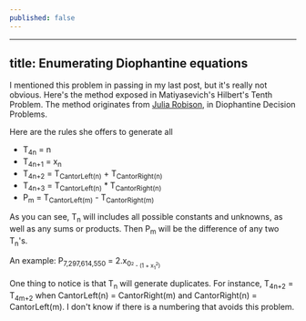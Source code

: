 ```yaml
---
published: false
---
```


---
title: Enumerating Diophantine equations
---

I mentioned this problem in passing in my last post, but it's really not obvious. Here's the method exposed in Matiyasevich's Hilbert's Tenth Problem. The method originates from [Julia Robison](https://en.wikipedia.org/wiki/Julia_Robinson), in Diophantine Decision Problems.

Here are the rules she offers to generate all 
- T<sub>4n</sub> = n
- T<sub>4n+1</sub> = x<sub>n</sub>
- T<sub>4n+2</sub> = T<sub>CantorLeft(n)</sub> + T<sub>CantorRight(n)</sub>
- T<sub>4n+3</sub> = T<sub>CantorLeft(n)</sub> * T<sub>CantorRight(n)</sub>
- P<sub>m</sub> = T<sub>CantorLeft(m)</sub> - T<sub>CantorRight(m)</sub>

As you can see, T<sub>n</sub> will includes all possible constants and unknowns, as well as any sums or products. Then P<sub>m</sub> will be the difference of any two T<sub>n</sub>'s.

An example: P<sub>7,297,614,550</sub> = 2.x<sub>0<sub><sup>2</sup> - (1 + x<sub>1</sub><sup>2</sup>)

One thing to notice is that T<sub>n</sub> will generate duplicates. For instance, T<sub>4n+2</sub> = T<sub>4m+2</sub> when CantorLeft(n) = CantorRight(m) and CantorRight(n) = CantorLeft(m). I don't know if there is a numbering that avoids this problem.



